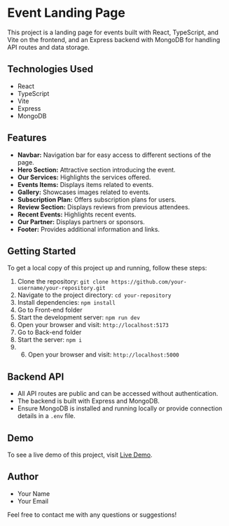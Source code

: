 # Event Landing Page

This project is a landing page for events built with React, TypeScript, and Vite on the frontend, and an Express backend with MongoDB for handling API routes and data storage.

## Technologies Used

- React
- TypeScript
- Vite
- Express
- MongoDB

## Features

- **Navbar:** Navigation bar for easy access to different sections of the page.
- **Hero Section:** Attractive section introducing the event.
- **Our Services:** Highlights the services offered.
- **Events Items:** Displays items related to events.
- **Gallery:** Showcases images related to events.
- **Subscription Plan:** Offers subscription plans for users.
- **Review Section:** Displays reviews from previous attendees.
- **Recent Events:** Highlights recent events.
- **Our Partner:** Displays partners or sponsors.
- **Footer:** Provides additional information and links.

## Getting Started

To get a local copy of this project up and running, follow these steps:

1. Clone the repository: `git clone https://github.com/your-username/your-repository.git`
2. Navigate to the project directory: `cd your-repository`
3. Install dependencies: `npm install`
4. Go to Front-end folder
5. Start the development server: `npm run dev`
6. Open your browser and visit: `http://localhost:5173`
7. Go to Back-end folder
8. Start the server: `npm i`
9. 6. Open your browser and visit: `http://localhost:5000`

## Backend API

- All API routes are public and can be accessed without authentication.
- The backend is built with Express and MongoDB.
- Ensure MongoDB is installed and running locally or provide connection details in a `.env` file.

## Demo

To see a live demo of this project, visit [Live Demo](https://your-live-demo-url.com).

## Author

- Your Name
- Your Email

Feel free to contact me with any questions or suggestions!
